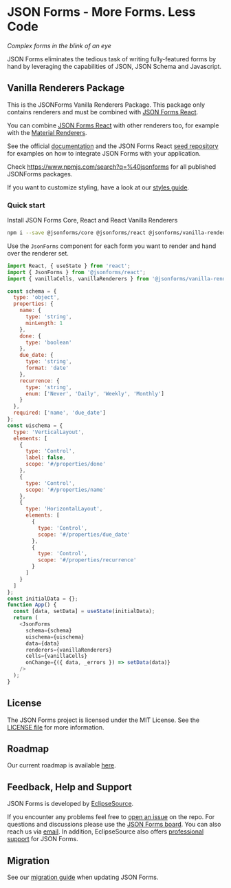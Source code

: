 # JSON Forms - More Forms. Less Code

*Complex forms in the blink of an eye*

JSON Forms eliminates the tedious task of writing fully-featured forms by hand by leveraging the capabilities of JSON, JSON Schema and Javascript.

## Vanilla Renderers Package

This is the JSONForms Vanilla Renderers Package. This package only contains renderers and must be combined with [JSON Forms React](https://github.com/eclipsesource/jsonforms/blob/master/packages/react).

You can combine [JSON Forms React](https://github.com/eclipsesource/jsonforms/blob/master/packages/react) with other renderers too, for example with the [Material Renderers](https://github.com/eclipsesource/jsonforms/tree/master/packages/material).

See the official [documentation](https://jsonforms.io/docs/integrations/react/) and the JSON Forms React [seed repository](https://github.com/eclipsesource/jsonforms-react-seed) for examples on how to integrate JSON Forms with your application.

Check <https://www.npmjs.com/search?q=%40jsonforms> for all published JSONForms packages.

If you want to customize styling, have a look at our [styles guide](https://github.com/eclipsesource/jsonforms/blob/master/packages/vanilla-renderers/Styles.md).

### Quick start

Install JSON Forms Core, React and React Vanilla Renderers

```bash
npm i --save @jsonforms/core @jsonforms/react @jsonforms/vanilla-renderers
```

Use the `JsonForms` component for each form you want to render and hand over the renderer set.

```js
import React, { useState } from 'react';
import { JsonForms } from '@jsonforms/react';
import { vanillaCells, vanillaRenderers } from '@jsonforms/vanilla-renderers';

const schema = {
  type: 'object',
  properties: {
    name: {
      type: 'string',
      minLength: 1
    },
    done: {
      type: 'boolean'
    },
    due_date: {
      type: 'string',
      format: 'date'
    },
    recurrence: {
      type: 'string',
      enum: ['Never', 'Daily', 'Weekly', 'Monthly']
    }
  },
  required: ['name', 'due_date']
};
const uischema = {
  type: 'VerticalLayout',
  elements: [
    {
      type: 'Control',
      label: false,
      scope: '#/properties/done'
    },
    {
      type: 'Control',
      scope: '#/properties/name'
    },
    {
      type: 'HorizontalLayout',
      elements: [
        {
          type: 'Control',
          scope: '#/properties/due_date'
        },
        {
          type: 'Control',
          scope: '#/properties/recurrence'
        }
      ]
    }
  ]
};
const initialData = {};
function App() {
  const [data, setData] = useState(initialData);
  return (
    <JsonForms
      schema={schema}
      uischema={uischema}
      data={data}
      renderers={vanillaRenderers}
      cells={vanillaCells}
      onChange={({ data, _errors }) => setData(data)}
    />
  );
}
```

## License

The JSON Forms project is licensed under the MIT License. See the [LICENSE file](https://github.com/eclipsesource/jsonforms/blob/master/LICENSE) for more information.

## Roadmap

Our current roadmap is available [here](https://github.com/eclipsesource/jsonforms/blob/master/ROADMAP.md).

## Feedback, Help and Support

JSON Forms is developed by [EclipseSource](https://eclipsesource.com).

If you encounter any problems feel free to [open an issue](https://github.com/eclipsesource/jsonforms/issues/new/choose) on the repo.
For questions and discussions please use the [JSON Forms board](https://jsonforms.discourse.group).
You can also reach us via [email](mailto:jsonforms@eclipsesource.com?subject=JSON%20Forms).
In addition, EclipseSource also offers [professional support](https://jsonforms.io/support) for JSON Forms.

## Migration

See our [migration guide](https://github.com/eclipsesource/jsonforms/blob/master/MIGRATION.md) when updating JSON Forms.
